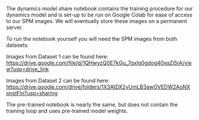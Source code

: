 The dynamics model share notebook contains the training procedure for our dynamics model and is set-up to be run on Google Colab for ease of access to our SPM images. We will eventually store these images on a permanent server.

To run the notebook yourself you will need the SPM images from both datasets: 

Images from Dataset 1 can be found here: https://drive.google.com/file/d/1QHwyzQ0E7kGu_7qxIg0gdog40xqZi5rA/view?usp=drive_link

Images from Dataset 2 can be found here: https://drive.google.com/drive/folders/1X3AtDX2yUmLB3awOVEDW2AoNXpnstFln?usp=sharing

The pre-trained notebook is nearly the same, but does not contain the training loop and uses pre-trained model weights.
